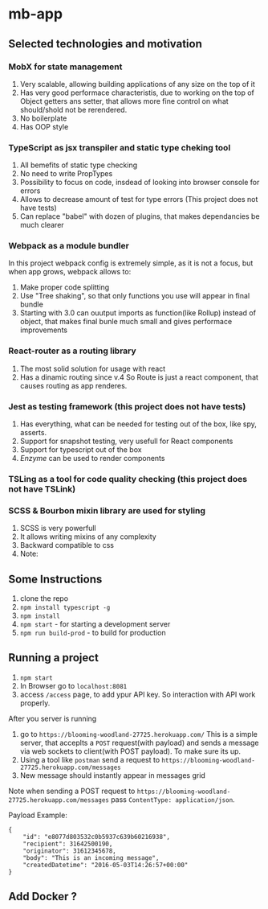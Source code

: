 # mb-app

## Selected technologies and motivation

### MobX for state management
1. Very scalable, allowing building applications of any size on the top of it
2. Has very good performace characteristis, due to working on the top of Object getters ans setter, that allows more fine control on what should/shold not be rerendered.
3. No boilerplate
4. Has OOP style

### TypeScript as jsx transpiler and static type cheking tool
1. All bemefits of static type checking
2. No need to write PropTypes
3. Possibility to focus on code, insdead of looking into browser console for errors
4. Allows to decrease amount of test for type errors (This project does not have tests)
5. Can replace "babel" with dozen of plugins, that makes dependancies be much clearer

### Webpack as a module bundler
In this project webpack config is extremely simple, as it is not a focus, but when app grows, webpack allows to:
1. Make proper code splitting
2. Use "Tree shaking", so that only functions you use will appear in final bundle
3. Starting with 3.0 can ouutput imports as function(like Rollup) instead of object, that makes final bunle much small and gives performace improvements

### React-router as a routing library
1. The most solid solution for usage with react
2. Has a dinamic routing since v.4 So Route is just a react component, that causes routing as app renderes.

### Jest as testing framework (this project does not have tests)
1. Has everything, what can be needed for testing out of the box, like spy, asserts.
2. Support for snapshot testing, very usefull for React components
3. Support for typescript out of the box
4. *Enzyme* can be used to render components

### TSLing as a tool for code quality checking (this project does not have TSLink)


### SCSS & Bourbon mixin library are used for styling
1. SCSS is very powerfull
2. It allows writing mixins of any complexity
3. Backward compatible to css
4. Note: 


## Some Instructions

1. clone the repo
2. `npm install typescript -g`
3. `npm install`
4. `npm start` - for starting a development server
5. `npm run build-prod` - to build for production

## Running a project
1. `npm start`
2. In Browser go to `localhost:8081` 
3. access `/access` page, to add ypur API key. So interaction with API work properly.


After you server is running
1. go to `https://blooming-woodland-27725.herokuapp.com/` This is a simple server, that acceplts a `POST` request(with payload) and sends a message via web sockets to client(with POST payload). To make sure its up.
2. Using a tool like `postman` send a request to `https://blooming-woodland-27725.herokuapp.com/messages`
3. New message should instantly appear in messages grid

Note  when sending a POST request to `https://blooming-woodland-27725.herokuapp.com/messages` pass `ContentType: application/json`.

Payload Example:
```
{
	"id": "e8077d803532c0b5937c639b60216938",
	"recipient": 31642500190,
	"originator": 31612345678,
	"body": "This is an incoming message",
	"createdDatetime": "2016-05-03T14:26:57+00:00"
}
```

## Add Docker ?